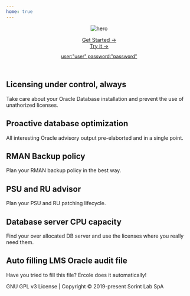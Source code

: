 ```yaml
---
home: true
---
```


<header class="hero">
    <img src="/ercole.svg" alt="hero">
    <p class="action">
        <a href="/introduction/" class="nav-link action-button">
            <div>Get Started →</div>
        </a>
        <a href="https://demo.ercole.io" class="nav-link action-button">
            <div>
                Try it →
                <p style="font-size:0.8rem">user:"user" password:"password"</p>
            </div>
        </a>
    </p>
    <!-- <p style="font-size:0.8rem">
        The credentials of the demo are "user" as username, "password" as password
    </p> -->
</header>
<div class="features">
    <div class="feature">
        <h2>Licensing under control, always</h2>
        <p>Take care about your Oracle Database installation and prevent the use of unathorized licenses.</p>
    </div>
    <div class="feature">
        <h2>Proactive database optimization</h2>
        <p>All interesting Oracle advisory output pre-elaborted and in a single point.</p>
    </div>
    <div class="feature">
        <h2>RMAN Backup policy</h2>
        <p>Plan your RMAN backup policy in the best way.</p>
    </div>
    <div class="feature">
        <h2>PSU and RU advisor</h2>
        <p>Plan your PSU and RU patching lifecycle.</p>
    </div>
    <div class="feature">
        <h2>Database server CPU capacity</h2>
        <p>Find your over allocated DB server and use the licenses where you really need them.</p>
    </div>
    <div class="feature">
        <h2>Auto filling LMS Oracle audit file</h2>
        <p>Have you tried to fill this file? Ercole does it automatically!</p>
    </div>
</div>
<div class="theme-default-content custom content__default"></div>
<div class="footer">
    GNU GPL v3 License | Copyright © 2019-present Sorint Lab SpA
</div>
